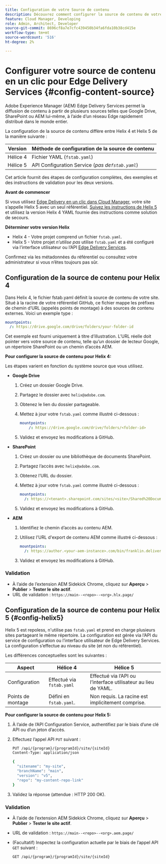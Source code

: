 ```yaml
---
title: Configuration de votre Source de contenu
description: Découvrez comment configurer la source de contenu de votre site Edge Delivery à l’aide de fstab.yaml dans Helix 4 ou de l’interface utilisateur de Edge Delivery Services (ou de l’API Configuration Service) dans Helix 5.
feature: Cloud Manager, Developing
role: Admin, Architect, Developer
source-git-commit: 8696cf8a7e7cfc439450b34fa6fda10b38cd415e
workflow-type: tm+mt
source-wordcount: '516'
ht-degree: 2%

---
```


# Configurer votre source de contenu en un clic pour Edge Delivery Services {#config-content-source}

Adobe Experience Manager (AEM) Edge Delivery Services permet la diffusion de contenu à partir de plusieurs sources telles que Google Drive, SharePoint ou AEM lui-même, à l’aide d’un réseau Edge rapidement distribué dans le monde entier.

La configuration de la source de contenu diffère entre Helix 4 et Helix 5 de la manière suivante :

| Version | Méthode de configuration de la source de contenu |
| --- | --- |
| Hélice 4 | Fichier YAML (`fstab.yaml`) |
| Hélice 5 | API Configuration Service (*pas de`fstab.yaml`*) |

Cet article fournit des étapes de configuration complètes, des exemples et des instructions de validation pour les deux versions.

**Avant de commencer**

Si vous utilisez [Edge Delivery en un clic dans Cloud Manager](/help/implementing/cloud-manager/edge-delivery/create-edge-delivery-site.md##one-click-edge-delivery-site), votre site s’appelle Helix 5 avec un seul référentiel. [Suivez les instructions de Helix 5](#config-helix5) et utilisez la version Helix 4 YAML fournie des instructions comme solution de secours.

**Déterminer votre version Helix**

* Helix 4 - Votre projet comprend un fichier `fstab.yaml`.
* Helix 5 - Votre projet *n’utilise pas* utilise `fstab.yaml` et a été configuré via l’interface utilisateur ou l’API [Edge Delivery Services](#config-helix5).

Confirmez via les métadonnées du référentiel ou consultez votre administrateur si vous n’êtes toujours pas sûr.

## Configuration de la source de contenu pour Helix 4

Dans Helix 4, le fichier fstab.yaml définit la source de contenu de votre site. Situé à la racine de votre référentiel GitHub, ce fichier mappe les préfixes de chemin d’URL (appelés points de montage) à des sources de contenu externes. Voici un exemple type :

```yaml
mountpoints:
  /: https://drive.google.com/drive/folders/your-folder-id
```

Cet exemple est fourni uniquement à titre d’illustration. L’URL réelle doit pointer vers votre source de contenu, telle qu’un dossier de lecteur Google, un répertoire SharePoint ou un chemin d’accès AEM.

**Pour configurer la source de contenu pour Helix 4:**

Les étapes varient en fonction du système source que vous utilisez.

* **Google Drive**

   1. Créez un dossier Google Drive.
   1. Partagez le dossier avec `helix@adobe.com`.
   1. Obtenez le lien du dossier partageable.
   1. Mettez à jour votre `fstab.yaml` comme illustré ci-dessous :

      ```yaml
      mountpoints: 
          /: https://drive.google.com/drive/folders/<folder-id>
      ```

   1. Validez et envoyez les modifications à GitHub.

* **SharePoint**

   1. Créez un dossier ou une bibliothèque de documents SharePoint.
   1. Partagez l’accès avec `helix@adobe.com`.
   1. Obtenez l’URL du dossier.
   1. Mettez à jour votre `fstab.yaml` comme illustré ci-dessous :

      ```yaml
      mountpoints:
        /: https://<tenant>.sharepoint.com/sites/<site>/Shared%20Documents/<folder>
      ```

   1. Validez et envoyez les modifications à GitHub.

* **AEM**

   1. Identifiez le chemin d’accès au contenu AEM.
   1. Utilisez l&#39;URL d&#39;export de contenu AEM comme illustré ci-dessous :

      ```yaml
      mountpoints:
        /: https://author.<your-aem-instance>.com/bin/franklin.delivery/<org>/<repo>/main
      ```

   1. Validez et envoyez les modifications à GitHub.

### Validation

* À l’aide de l’extension AEM Sidekick Chrome, cliquez sur **Aperçu** > **Publier** > **Tester le site actif**.
* URL de validation : `https://main--<repo>--<org>.hlx.page/`

## Configuration de la source de contenu pour Helix 5 {#config-helix5}

Helix 5 est repoless, n&#39;utilise pas `fstab.yaml` et prend en charge plusieurs sites partageant le même répertoire. La configuration est gérée via l’API du service de configuration ou l’interface utilisateur de Edge Delivery Services. La configuration s’effectue au niveau du site (et non du référentiel).

Les différences conceptuelles sont les suivantes :

| Aspect | Hélice 4 | Hélice 5 |
| --- | --- | --- |
| Configuration | Effectué via `fstab.yaml` | Effectué via l’API ou l’interface utilisateur au lieu de YAML. |
| Points de montage | Défini en `fstab.yaml`. | Non requis. La racine est implicitement comprise. |

**Pour configurer la source de contenu pour Helix 5:**

1. À l’aide de l’API Configuration Service, authentifiez par le biais d’une clé API ou d’un jeton d’accès.
1. Effectuez l’appel API `PUT` suivant :

   ```bash {.line-numbering}
   PUT /api/{program}/{programId}/site/{siteId}
   Content-Type: application/json
   
   {
     "sitename": "my-site",
     "branchName": "main",
     "version": "v5",
     "repo": "my-content-repo-link"
   }
   ```

1. Validez la réponse (attendue : HTTP 200 OK).

### Validation

* À l’aide de l’extension AEM Sidekick Chrome, cliquez sur **Aperçu** > **Publier** > **Tester le site actif**.
* URL de validation : `https://main--<repo>--<org>.aem.page/`
* (Facultatif) Inspectez la configuration actuelle par le biais de l’appel API `GET` suivant :

  ```bash
  GET /api/{program}/{programId}/site/{siteId}
  ```
